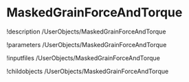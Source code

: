<!-- MOOSE Documentation Stub: Remove this when content is added. -->

# MaskedGrainForceAndTorque
!description /UserObjects/MaskedGrainForceAndTorque

!parameters /UserObjects/MaskedGrainForceAndTorque

!inputfiles /UserObjects/MaskedGrainForceAndTorque

!childobjects /UserObjects/MaskedGrainForceAndTorque

